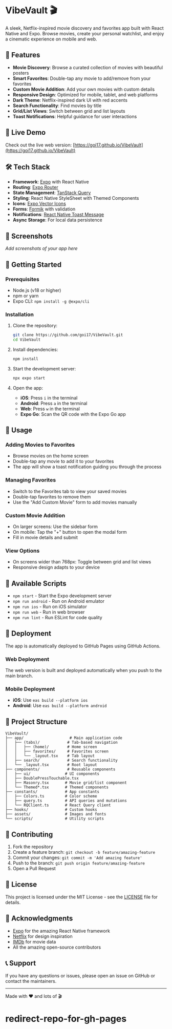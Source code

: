 # VibeVault 🎬

A sleek, Netflix-inspired movie discovery and favorites app built with React Native and Expo. Browse movies, create your personal watchlist, and enjoy a cinematic experience on mobile and web.

## 🌟 Features

- **Movie Discovery**: Browse a curated collection of movies with beautiful posters
- **Smart Favorites**: Double-tap any movie to add/remove from your favorites
- **Custom Movie Addition**: Add your own movies with custom details
- **Responsive Design**: Optimized for mobile, tablet, and web platforms
- **Dark Theme**: Netflix-inspired dark UI with red accents
- **Search Functionality**: Find movies by title
- **Grid/List Views**: Switch between grid and list layouts
- **Toast Notifications**: Helpful guidance for user interactions

## 🚀 Live Demo

Check out the live web version: [https://goi17.github.io/VibeVault](https://goi17.github.io/VibeVault)

## 🛠️ Tech Stack

- **Framework**: [Expo](https://expo.dev/) with React Native
- **Routing**: [Expo Router](https://docs.expo.dev/router/introduction/)
- **State Management**: [TanStack Query](https://tanstack.com/query)
- **Styling**: React Native StyleSheet with Themed Components
- **Icons**: [Expo Vector Icons](https://docs.expo.dev/guides/icons/)
- **Forms**: [Formik](https://formik.org/) with validation
- **Notifications**: [React Native Toast Message](https://github.com/calintamas/react-native-toast-message)
- **Async Storage**: For local data persistence

## 📱 Screenshots

*Add screenshots of your app here*

## 🏁 Getting Started

### Prerequisites

- Node.js (v18 or higher)
- npm or yarn
- Expo CLI: `npm install -g @expo/cli`

### Installation

1. Clone the repository:
   ```bash
   git clone https://github.com/goi17/VibeVault.git
   cd VibeVault
   ```

2. Install dependencies:
   ```bash
   npm install
   ```

3. Start the development server:
   ```bash
   npx expo start
   ```

4. Open the app:
   - **iOS**: Press `i` in the terminal
   - **Android**: Press `a` in the terminal
   - **Web**: Press `w` in the terminal
   - **Expo Go**: Scan the QR code with the Expo Go app

## 📖 Usage

### Adding Movies to Favorites
- Browse movies on the home screen
- Double-tap any movie to add it to your favorites
- The app will show a toast notification guiding you through the process

### Managing Favorites
- Switch to the Favorites tab to view your saved movies
- Double-tap favorites to remove them
- Use the "Add Custom Movie" form to add movies manually

### Custom Movie Addition
- On larger screens: Use the sidebar form
- On mobile: Tap the "+" button to open the modal form
- Fill in movie details and submit

### View Options
- On screens wider than 768px: Toggle between grid and list views
- Responsive design adapts to your device

## 🔧 Available Scripts

- `npm start` - Start the Expo development server
- `npm run android` - Run on Android emulator
- `npm run ios` - Run on iOS simulator
- `npm run web` - Run in web browser
- `npm run lint` - Run ESLint for code quality

## 🚀 Deployment

The app is automatically deployed to GitHub Pages using GitHub Actions.

### Web Deployment
The web version is built and deployed automatically when you push to the main branch.

### Mobile Deployment
- **iOS**: Use `eas build --platform ios`
- **Android**: Use `eas build --platform android`

## 📁 Project Structure

```
VibeVault/
├── app/                    # Main application code
│   ├── (tabs)/            # Tab-based navigation
│   │   ├── (home)/        # Home screen
│   │   ├── favorites/     # Favorites screen
│   │   └── _layout.tsx    # Tab layout
│   ├── search/            # Search functionality
│   └── _layout.tsx        # Root layout
├── components/            # Reusable components
│   ├── ui/               # UI components
│   ├── DoublePressTouchable.tsx
│   ├── Masonry.tsx       # Movie grid/list component
│   └── Themed*.tsx       # Themed components
├── constants/            # App constants
│   ├── Colors.ts         # Color scheme
│   ├── query.ts          # API queries and mutations
│   └── RQClient.ts       # React Query client
├── hooks/                # Custom hooks
├── assets/               # Images and fonts
└── scripts/              # Utility scripts
```

## 🤝 Contributing

1. Fork the repository
2. Create a feature branch: `git checkout -b feature/amazing-feature`
3. Commit your changes: `git commit -m 'Add amazing feature'`
4. Push to the branch: `git push origin feature/amazing-feature`
5. Open a Pull Request

## 📄 License

This project is licensed under the MIT License - see the [LICENSE](LICENSE) file for details.

## 🙏 Acknowledgments

- [Expo](https://expo.dev/) for the amazing React Native framework
- [Netflix](https://www.netflix.com/) for design inspiration
- [IMDb](https://www.imdb.com/) for movie data
- All the amazing open-source contributors

## 📞 Support

If you have any questions or issues, please open an issue on GitHub or contact the maintainers.

---

Made with ❤️ and lots of 🎬
# redirect-repo-for-gh-pages
